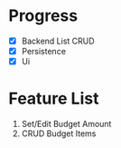 # Progress
- [X] Backend List CRUD
- [X] Persistence
- [X] Ui

# Feature List
1. Set/Edit Budget Amount
2. CRUD Budget Items